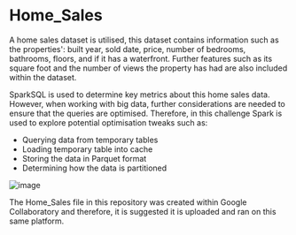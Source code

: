 # Home_Sales

A home sales dataset is utilised, this dataset contains information such as the properties': built year, sold date, price, number of bedrooms, bathrooms, floors, and if it has a waterfront. Further features such as its square foot and the number of views the property has had are also included within the dataset.

SparkSQL is used to determine key metrics about this home sales data. However, when working with big data, further considerations are needed to ensure that the queries are optimised. Therefore, in this challenge Spark is used to explore potential optimisation tweaks such as:
- Querying data from temporary tables
- Loading temporary table into cache
- Storing the data in Parquet format
- Determining how the data is partitioned

![image](https://github.com/lishanisrikaran/Home_Sales/assets/126973634/0659e203-8057-4acb-ad7e-7a5d61b3050c)

The Home_Sales file in this repository was created within Google Collaboratory and therefore, it is suggested it is uploaded and ran on this same platform.
